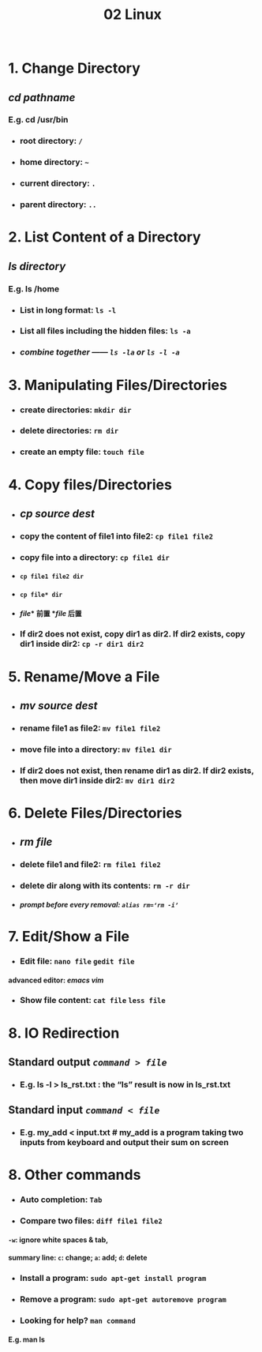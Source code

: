 <div align='center'> 
    
# 02 Linux
    
<br>
</div>

# 1. Change Directory
##  *cd pathname*
### E.g. cd /usr/bin
- ### root directory: `/`
- ### home directory: `~`
- ### current directory: `.`
- ### parent directory: `..`
# 2. List Content of a Directory
## *ls directory*
### E.g. ls /home
- ### List in long format: `ls -l`
- ### List all files including the hidden files: `ls -a`
- ### *combine together —— `ls -la` or `ls -l -a`*
# 3. Manipulating Files/Directories
- ### create directories: `mkdir dir`
- ### delete directories: `rm dir`
- ### create an empty file: `touch file`
# 4. Copy files/Directories
- ## *cp source dest*
- ### copy the content of file1 into file2: `cp file1 file2`
- ### copy file into a directory: `cp file1 dir`
- #### `cp file1 file2 dir`
- #### `cp file* dir`
- #### *file** 前置 **file* 后置
- ### If dir2 does not exist, copy dir1 as dir2. If dir2 exists, copy dir1 inside dir2: `cp -r dir1 dir2`
# 5. Rename/Move a File 
- ## *mv source dest*
- ### rename file1 as file2: `mv file1 file2`
- ### move file into a directory: `mv file1 dir`
- ### If dir2 does not exist, then rename dir1 as dir2. If dir2 exists, then move dir1 inside dir2: `mv dir1 dir2`
# 6. Delete Files/Directories
- ## *rm file*
- ### delete file1 and file2: `rm file1 file2`
- ### delete dir along with its contents: `rm -r dir`
- #### *prompt before every removal: `alias rm=‘rm -i’`*
# 7. Edit/Show a File
- ### Edit file: `nano file` `gedit file`
#### advanced editor: *emacs vim*
- ### Show file content: `cat file` `less file`
# 8. IO Redirection
## Standard output *`command > file`*
- ### E.g. ls -l > ls_rst.txt : the “ls” result is now in ls_rst.txt
## Standard input *`command < file`*
- ### E.g. my_add < input.txt # my_add is a program taking two inputs from keyboard and output their sum on screen
# 8. Other commands
- ### Auto completion: `Tab`
- ### Compare two files: `diff file1 file2`
#### `-w`: ignore white spaces & tab, 
#### summary line: `c`: change; `a`: add; `d`: delete
- ### Install a program: `sudo apt-get install program`
- ### Remove a program: `sudo apt-get autoremove program`
- ### Looking for help? `man command`
#### E.g. man ls
